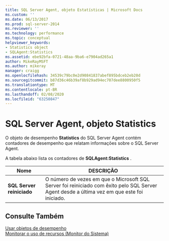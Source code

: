 ```yaml
---
title: SQL Server Agent, objeto Estatísticas | Microsoft Docs
ms.custom: ''
ms.date: 06/13/2017
ms.prod: sql-server-2014
ms.reviewer: ''
ms.technology: performance
ms.topic: conceptual
helpviewer_keywords:
- Statistics object
- SQLAgent:Statistics
ms.assetid: ebe92bfa-0721-48aa-9ba6-e7904ad265a1
author: MikeRayMSFT
ms.author: mikeray
manager: craigg
ms.openlocfilehash: 34539c79bc0e2d90841837abef895bdceb2eb20d
ms.sourcegitcommit: b87d36c46b39af8b929ad94ec707dee8800950f5
ms.translationtype: MT
ms.contentlocale: pt-BR
ms.lasthandoff: 02/08/2020
ms.locfileid: "63250847"
---
```

# <a name="sql-server-agent-statistics-object"></a>SQL Server Agent, objeto Statistics
  O objeto de desempenho **Statistics** do SQL Server Agent contém contadores de desempenho que relatam informações sobre o SQL Server Agent.  
  
 A tabela abaixo lista os contadores de **SQLAgent:Statistics** .  
  
|Nome|DESCRIÇÃO|  
|----------|-----------------|  
|**SQL Server reiniciado**|O número de vezes em que o Microsoft SQL Server foi reiniciado com êxito pelo SQL Server Agent desde a última vez em que este foi iniciado.|  
  
## <a name="see-also"></a>Consulte Também  
 [Usar objetos de desempenho](../../ssms/agent/use-performance-objects.md)   
 [Monitorar o uso de recursos &#40;Monitor do Sistema&#41;](monitor-resource-usage-system-monitor.md)  
  
  
